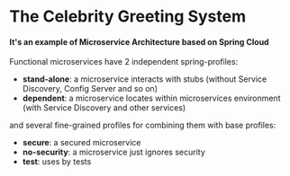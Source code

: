 # The Celebrity Greeting System
####  It's an example of Microservice Architecture based on Spring Cloud

Functional microservices have 2 independent spring-profiles:
 - **stand-alone**: a microservice interacts with stubs (without Service Discovery, Config Server and so on)
 - **dependent**: a microservice locates within microservices environment (with Service Discovery and other services)

and several fine-grained profiles for combining them with base profiles:
 - **secure**: a secured microservice
 - **no-security**: a microservice just ignores security
 - **test**: uses by tests